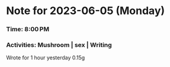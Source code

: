 # Note for 2023-06-05 (Monday)
### Time: 8:00 PM
### Activities: Mushroom | sex | Writing

Wrote for 1 hour yesterday  0.15g
